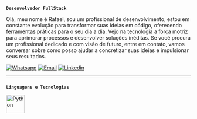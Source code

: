**`Desenvolvedor FullStack`**

Olá, meu nome é Rafael, sou um profissional de desenvolvimento, estou em constante evolução para transformar suas ideias em código, oferecendo ferramentas práticas para o seu dia a dia. Vejo na tecnologia a força motriz para aprimorar processos e desenvolver soluções inéditas. Se você procura um profissional dedicado e com visão de futuro, entre em contato, vamos conversar sobre como posso ajudar a concretizar suas ideias e impulsionar seus resultados.
       
[![Whatsapp](https://img.shields.io/badge/WhatsApp-25D366?style=for-the-badge&logo=whatsapp&logoColor=white)](https://wa.me/5581997213514?text=Ol%C3%A1,+gostaria+de+saber+mais+sobre+seus+servi%C3%A7os!)
[![Email](https://img.shields.io/badge/Gmail-D14836?style=for-the-badge&logo=gmail&logoColor=white)](mailto:rval.luz@gmail.com)
[![Linkedin](https://img.shields.io/badge/LinkedIn-0077B5?style=for-the-badge&logo=linkedin&logoColor=white)](https://www.linkedin.com/in/rafaelvluz/)

---
###
**`Linguagens e Tecnologias`**

<img 
       align="left"
       alt="Python"
       title="Python"
       width="50px"
       style="padding-right: 10 px;"
       src="https://cdn.jsdelivr.net/gh/devicons/devicon@latest/icons/python/python-original.svg" 
/>
  
